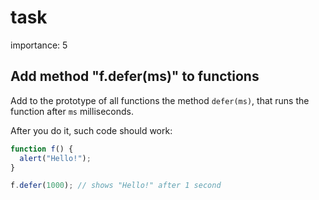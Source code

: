 # task

importance: 5

## Add method "f.defer\(ms\)" to functions

Add to the prototype of all functions the method `defer(ms)`, that runs the function after `ms` milliseconds.

After you do it, such code should work:

```javascript
function f() {
  alert("Hello!");
}

f.defer(1000); // shows "Hello!" after 1 second
```

